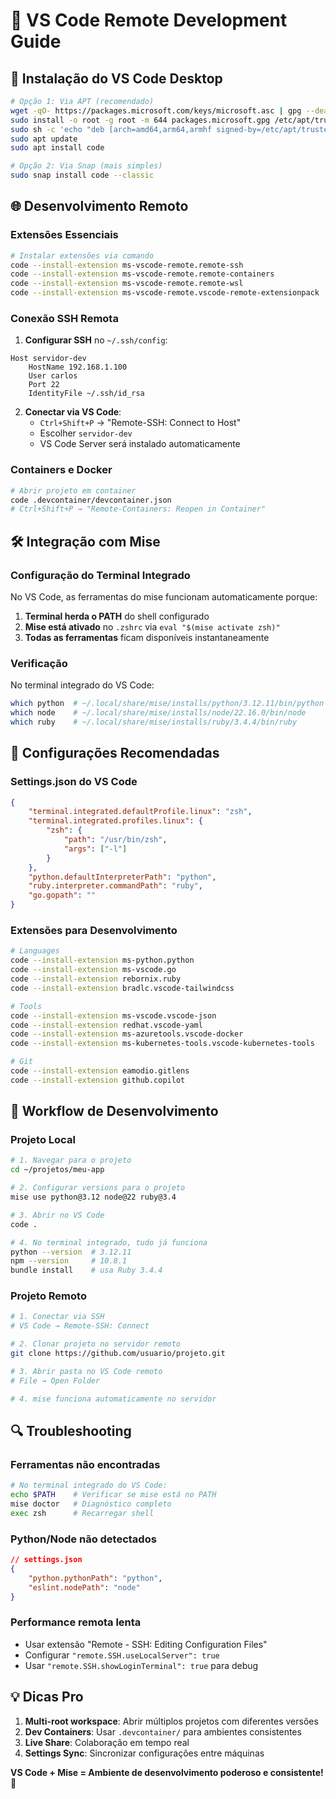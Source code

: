 # 🔗 VS Code Remote Development Guide

## 📱 **Instalação do VS Code Desktop**

```bash
# Opção 1: Via APT (recomendado)
wget -qO- https://packages.microsoft.com/keys/microsoft.asc | gpg --dearmor > packages.microsoft.gpg
sudo install -o root -g root -m 644 packages.microsoft.gpg /etc/apt/trusted.gpg.d/
sudo sh -c 'echo "deb [arch=amd64,arm64,armhf signed-by=/etc/apt/trusted.gpg.d/packages.microsoft.gpg] https://packages.microsoft.com/repos/code stable main" > /etc/apt/sources.list.d/vscode.list'
sudo apt update
sudo apt install code

# Opção 2: Via Snap (mais simples)
sudo snap install code --classic
```

## 🌐 **Desenvolvimento Remoto**

### **Extensões Essenciais**
```bash
# Instalar extensões via comando
code --install-extension ms-vscode-remote.remote-ssh
code --install-extension ms-vscode-remote.remote-containers  
code --install-extension ms-vscode-remote.remote-wsl
code --install-extension ms-vscode-remote.vscode-remote-extensionpack
```

### **Conexão SSH Remota**
1. **Configurar SSH** no `~/.ssh/config`:
```
Host servidor-dev
    HostName 192.168.1.100
    User carlos
    Port 22
    IdentityFile ~/.ssh/id_rsa
```

2. **Conectar via VS Code**:
   - `Ctrl+Shift+P` → "Remote-SSH: Connect to Host"
   - Escolher `servidor-dev`
   - VS Code Server será instalado automaticamente

### **Containers e Docker**
```bash
# Abrir projeto em container
code .devcontainer/devcontainer.json
# Ctrl+Shift+P → "Remote-Containers: Reopen in Container"
```

## 🛠️ **Integração com Mise**

### **Configuração do Terminal Integrado**
No VS Code, as ferramentas do mise funcionam automaticamente porque:

1. **Terminal herda o PATH** do shell configurado
2. **Mise está ativado** no `.zshrc` via `eval "$(mise activate zsh)"`
3. **Todas as ferramentas** ficam disponíveis instantaneamente

### **Verificação**
No terminal integrado do VS Code:
```bash
which python  # ~/.local/share/mise/installs/python/3.12.11/bin/python
which node    # ~/.local/share/mise/installs/node/22.16.0/bin/node
which ruby    # ~/.local/share/mise/installs/ruby/3.4.4/bin/ruby
```

## 🎯 **Configurações Recomendadas**

### **Settings.json do VS Code**
```json
{
    "terminal.integrated.defaultProfile.linux": "zsh",
    "terminal.integrated.profiles.linux": {
        "zsh": {
            "path": "/usr/bin/zsh",
            "args": ["-l"]
        }
    },
    "python.defaultInterpreterPath": "python",
    "ruby.interpreter.commandPath": "ruby",
    "go.gopath": ""
}
```

### **Extensões para Desenvolvimento**
```bash
# Languages
code --install-extension ms-python.python
code --install-extension ms-vscode.go  
code --install-extension rebornix.ruby
code --install-extension bradlc.vscode-tailwindcss

# Tools
code --install-extension ms-vscode.vscode-json
code --install-extension redhat.vscode-yaml
code --install-extension ms-azuretools.vscode-docker
code --install-extension ms-kubernetes-tools.vscode-kubernetes-tools

# Git
code --install-extension eamodio.gitlens
code --install-extension github.copilot
```

## 🚀 **Workflow de Desenvolvimento**

### **Projeto Local**
```bash
# 1. Navegar para o projeto
cd ~/projetos/meu-app

# 2. Configurar versions para o projeto
mise use python@3.12 node@22 ruby@3.4

# 3. Abrir no VS Code
code .

# 4. No terminal integrado, tudo já funciona
python --version  # 3.12.11
npm --version     # 10.8.1
bundle install    # usa Ruby 3.4.4
```

### **Projeto Remoto**
```bash
# 1. Conectar via SSH
# VS Code → Remote-SSH: Connect

# 2. Clonar projeto no servidor remoto
git clone https://github.com/usuario/projeto.git

# 3. Abrir pasta no VS Code remoto
# File → Open Folder

# 4. mise funciona automaticamente no servidor
```

## 🔍 **Troubleshooting**

### **Ferramentas não encontradas**
```bash
# No terminal integrado do VS Code:
echo $PATH    # Verificar se mise está no PATH
mise doctor   # Diagnóstico completo
exec zsh      # Recarregar shell
```

### **Python/Node não detectados**
```json
// settings.json
{
    "python.pythonPath": "python",
    "eslint.nodePath": "node"
}
```

### **Performance remota lenta**
- Usar extensão "Remote - SSH: Editing Configuration Files"
- Configurar `"remote.SSH.useLocalServer": true`
- Usar `"remote.SSH.showLoginTerminal": true` para debug

## 💡 **Dicas Pro**

1. **Multi-root workspace**: Abrir múltiplos projetos com diferentes versões
2. **Dev Containers**: Usar `.devcontainer/` para ambientes consistentes  
3. **Live Share**: Colaboração em tempo real
4. **Settings Sync**: Sincronizar configurações entre máquinas

**VS Code + Mise = Ambiente de desenvolvimento poderoso e consistente!** 🎉
